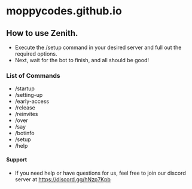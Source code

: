 # moppycodes.github.io

## How to use Zenith.
- Execute the /setup command in your desired server and full out the required options.
- Next, wait for the bot to finish, and all should be good!

### List of Commands
- /startup
- /setting-up
- /early-access
- /release
- /reinvites
- /over
- /say
- /botinfo
- /setup
- /help

#### Support
- If you need help or have questions for us, feel free to join our discord server at https://discord.gg/hNzp7Kpb

